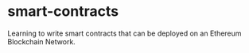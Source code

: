 # smart-contracts
Learning to write smart contracts that can be deployed on an Ethereum Blockchain Network. 
